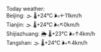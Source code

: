 Today weather:  
Beijing: 🌫  🌡️+24°C 🌬️←11km/h  
Tianjin: 🌫  🌡️+24°C 🌬️↖0km/h  
Shijiazhuang: 🌦 🌡️+23°C 🌬️↑4km/h  
Tangshan: 🌫  🌡️+24°C 🌬️↖4km/h  
